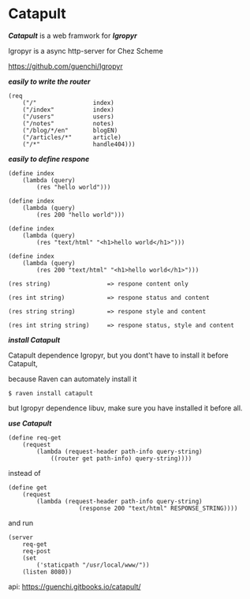 # Catapult

***Catapult*** is a web framwork for ***Igropyr***

Igropyr is a async http-server for Chez Scheme

https://github.com/guenchi/Igropyr

***easily to write the router***

```
(req
    ("/"                index)
    ("/index"           index)
    ("/users"           users)
    ("/notes"           notes)
    ("/blog/*/en"       blogEN)
    ("/articles/*"      article)
    ("/*"               handle404)))
```

***easily to define respone***

```
(define index
    (lambda (query)
        (res "hello world")))

(define index
    (lambda (query)
        (res 200 "hello world")))

(define index
    (lambda (query)
        (res "text/html" "<h1>hello world</h1>")))
        
(define index
    (lambda (query)
        (res 200 "text/html" "<h1>hello world</h1>")))
```


```
(res string)                => respone content only

(res int string)            => respone status and content

(res string string)         => respone style and content

(res int string string)     => respone status, style and content
```

***install Catapult***

Catapult dependence Igropyr, but you dont't have to install it before Catapult,

because Raven can automately install it

`$ raven install catapult`

but Igropyr dependence libuv, make sure you have installed it before all.

***use Catapult***

```
(define req-get
    (request
        (lambda (request-header path-info query-string)
            ((router get path-info) query-string))))
```

instead of

```
(define get
    (request
        (lambda (request-header path-info query-string)
                    (response 200 "text/html" RESPONSE_STRING))))
```

and run

```
(server
    req-get
    req-post
    (set 
        ('staticpath "/usr/local/www/"))
    (listen 8080))
```

api: https://guenchi.gitbooks.io/catapult/
